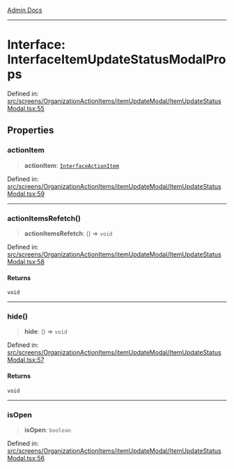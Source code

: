 [Admin Docs](/)

***

# Interface: InterfaceItemUpdateStatusModalProps

Defined in: [src/screens/OrganizationActionItems/itemUpdateModal/ItemUpdateStatusModal.tsx:55](https://github.com/PalisadoesFoundation/talawa-admin/blob/main/src/screens/OrganizationActionItems/itemUpdateModal/ItemUpdateStatusModal.tsx#L55)

## Properties

### actionItem

> **actionItem**: [`InterfaceActionItem`](../../../../../utils/interfaces/interfaces/InterfaceActionItem.md)

Defined in: [src/screens/OrganizationActionItems/itemUpdateModal/ItemUpdateStatusModal.tsx:59](https://github.com/PalisadoesFoundation/talawa-admin/blob/main/src/screens/OrganizationActionItems/itemUpdateModal/ItemUpdateStatusModal.tsx#L59)

***

### actionItemsRefetch()

> **actionItemsRefetch**: () => `void`

Defined in: [src/screens/OrganizationActionItems/itemUpdateModal/ItemUpdateStatusModal.tsx:58](https://github.com/PalisadoesFoundation/talawa-admin/blob/main/src/screens/OrganizationActionItems/itemUpdateModal/ItemUpdateStatusModal.tsx#L58)

#### Returns

`void`

***

### hide()

> **hide**: () => `void`

Defined in: [src/screens/OrganizationActionItems/itemUpdateModal/ItemUpdateStatusModal.tsx:57](https://github.com/PalisadoesFoundation/talawa-admin/blob/main/src/screens/OrganizationActionItems/itemUpdateModal/ItemUpdateStatusModal.tsx#L57)

#### Returns

`void`

***

### isOpen

> **isOpen**: `boolean`

Defined in: [src/screens/OrganizationActionItems/itemUpdateModal/ItemUpdateStatusModal.tsx:56](https://github.com/PalisadoesFoundation/talawa-admin/blob/main/src/screens/OrganizationActionItems/itemUpdateModal/ItemUpdateStatusModal.tsx#L56)
